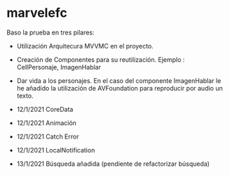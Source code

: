 # marvelefc

Baso la prueba en tres pilares:

- Utilización Arquitecura MVVMC en el proyecto.

- Creación de Componentes para su reutilización. Ejemplo : CellPersonaje, ImagenHablar

- Dar vida a los personajes. En el caso del componente ImagenHablar le he añadido
la utilización de AVFoundation para reproducir por audio un texto.

- 12/1/2021 CoreData

- 12/1/2021  Animación

- 12/1/2021  Catch Error

- 12/1/2021 LocalNotification

- 13/1/2021 Búsqueda añadida (pendiente de refactorizar búsqueda)
